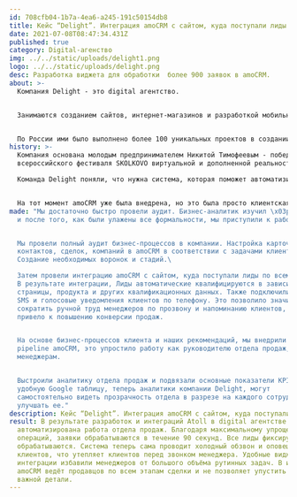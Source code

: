 ```yaml
---
id: 708cfb04-1b7a-4ea6-a245-191c50154db8
title: Кейс “Delight”. Интеграция amoCRM с сайтом, куда поступали лиды по всему миру.
date: 2021-07-08T08:47:34.431Z
published: true
category: Digital-агенство
img: ../../static/uploads/delight1.png
logo: ../../static/uploads/delight.png
desc: Разработка виджета для обработки  более 900 заявок в amoCRM.
about: >-
  Компания Delight - это digital агентство. 


  Занимаются созданием сайтов, интернет-магазинов и разработкой мобильных приложений. 


  По России ими было выполнено более 100 уникальных проектов в создании сайтов и уникальных решений под клиентов, а в компании работает более 30 сотрудников.
history: >-
  Компания основана молодым предпринимателем Никитой Тимофеевым - победителем
  всероссийского фестиваля SKOLKOVO виртуальной и дополненной реальности.

  Команда Delight поняли, что нужна система, которая поможет автоматизировать работу компании на конкурентный уровень. 


  На тот момент amoCRM уже была внедрена, но это была просто клиентская база без сторонних интеграций. Для компании было важно быстро принимать заявки и фиксировать все в одном месте. По рекомендации компания обратилась в Atoll.
made: "Мы достаточно быстро провели аудит. Бизнес-аналитик изучил \x03результаты
  и после того, как были улажены все формальности, мы приступили к работе.


  Мы провели полный аудит бизнес-процессов в компании. Настройка карточек
  контактов, сделок, компаний в amoCRM в соответствии с задачами клиента.
  Создание необходимых воронок и стадий.\

  Затем провели интеграцию amoCRM с сайтом, куда поступали лиды по всему миру.
  В результате интеграции, Лиды автоматические квалифицируются в зависимости от
  страницы, продукта и других квалификационных данных. Также подключили виджеты
  SMS и голосовые уведомления клиентов по телефону. Это позволило значительно
  сократить ручной труд менеджеров по прозвону и напоминанию клиентов, что
  привело к повышению конверсии продаж.


  На основе бизнес-процессов клиента и наших рекомендаций, мы внедрили digital
  pipeline amoCRM, это упростило работу как руководителю отдела продаж, так и
  менеджерам.


  Выстроили аналитику отдела продаж и подвязали основные показатели KPI в
  удобную Google таблицу, теперь аналитики компании Delight, могут
  самостоятельно видеть прозрачность отдела в разрезе на каждого сотрудника и
  улучшать ее."
description: Кейс “Delight”. Интеграция amoCRM с сайтом, куда поступали лиды по всему миру.
result: В результате разработок и интеграций Atoll в digital агентстве полностью
  автоматизирована работа отдела продаж. Благодаря максимальному упрощению всех
  операций, заявки обрабатываются в течение 90 секунд. Все лиды фиксируются и
  обрабатываются. Система теперь сама проводит холодный обзвон и оповещение
  клиентов, что утепляет клиентов перед звонком менеджера. Удобные виджеты и
  интеграции избавили менеджеров от большого объёма рутинных задач. В итоге
  amoCRM ведёт продавцов по всем этапам сделки и не позволяет упустить ни одной
  важной детали.
---
```

